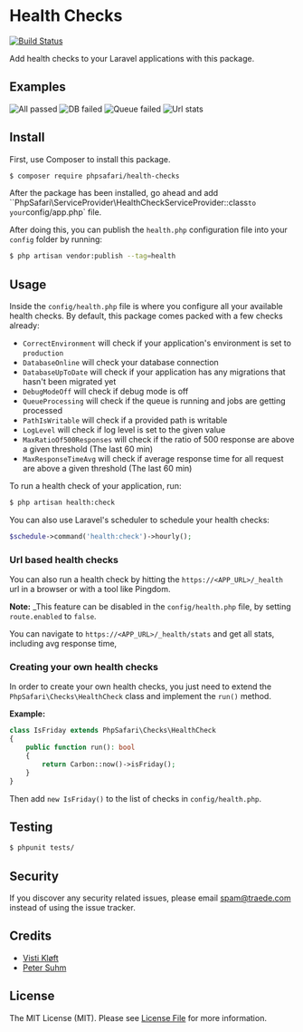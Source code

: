 # Health Checks
[![Build Status](https://travis-ci.org/phpsafari/health-checks.svg?branch=master)](https://travis-ci.org/phpsafari/health-checks)

Add health checks to your Laravel applications with this package.

## Examples

![All passed](/img/passed.png "Health checks via commandline")
![DB failed](/img/db-not-up-to-date.png "Database is not up-to-date")
![Queue failed](/img/queue-not-processing.png "Queue is not processing")
![Url stats](/img/health-stats.png "Health checks stats via URL")

## Install

First, use Composer to install this package.
```bash
$ composer require phpsafari/health-checks
```

After the package has been installed, go ahead and add ``PhpSafari\ServiceProvider\HealthCheckServiceProvider::class` to your `config/app.php` file.

After doing this, you can publish the `health.php` configuration file into your `config` folder by running:

```bash
$ php artisan vendor:publish --tag=health
```

## Usage

Inside the `config/health.php` file is where you configure all your available health checks. By default, this package comes packed with a few checks already:

* `CorrectEnvironment` will check if your application's environment is set to `production`
* `DatabaseOnline` will check your database connection
* `DatabaseUpToDate` will check if your application has any migrations that hasn't been migrated yet
* `DebugModeOff` will check if debug mode is off
* `QueueProcessing` will check if the queue is running and jobs are getting processed
* `PathIsWritable` will check if a provided path is writable
* `LogLevel` will check if log level is set to the given value
* `MaxRatioOf500Responses` will check if the ratio of 500 response are above a given threshold (The last 60 min)
* `MaxResponseTimeAvg` will check if average response time for all request are above a given threshold (The last 60 min)

To run a health check of your application, run:

```bash
$ php artisan health:check
```

You can also use Laravel's scheduler to schedule your health checks:

```php
$schedule->command('health:check')->hourly();
``` 

### Url based health checks

You can also run a health check by hitting the `https://<APP_URL>/_health` url in a browser or with a tool like Pingdom.

**Note:** _This feature can be disabled in the `config/health.php` file, by setting `route.enabled` to `false`.

You can navigate to `https://<APP_URL>/_health/stats` and get all stats, including avg response time,

### Creating your own health checks

In order to create your own health checks, you just need to extend the `PhpSafari\Checks\HealthCheck` class and implement the `run()` method.

**Example:**

```php
class IsFriday extends PhpSafari\Checks\HealthCheck
{
    public function run(): bool
    {
        return Carbon::now()->isFriday();
    }
}
```

Then add `new IsFriday()` to the list of checks in `config/health.php`.


## Testing

``` bash
$ phpunit tests/
```

## Security

If you discover any security related issues, please email spam@traede.com instead of using the issue tracker.

## Credits

- [Visti Kløft](https://github.com/vistik)
- [Peter Suhm](https://github.com/petersuhm)

## License

The MIT License (MIT). Please see [License File](LICENSE.md) for more information.
